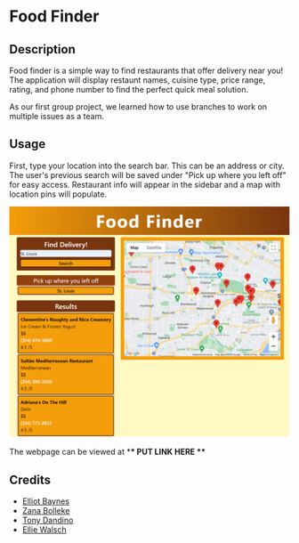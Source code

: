 # Food Finder

## Description

Food finder is a simple way to find restaurants that offer delivery near you! The application will display restaunt names, cuisine type, price range, rating, and phone number to find the perfect quick meal solution.

As our first group project, we learned how to use branches to work on multiple issues as a team.

## Usage

First, type your location into the search bar. This can be an address or city. The user's previous search will be saved under "Pick up where you left off" for easy access. Restaurant info will appear in the sidebar and a map with location pins will populate.

![Food finder webpage](./assets/images/Food-Finder-Mock-Up.png)

The webpage can be viewed at \***\* PUT LINK HERE \*\***

## Credits

- [Elliot Baynes](https://github.com/eabaynes)
- [Zana Bolleke](https://github.com/zana-git)
- [Tony Dandino](https://github.com/tdandino1005)
- [Ellie Walsch](https://github.com/EllieWalsch)
